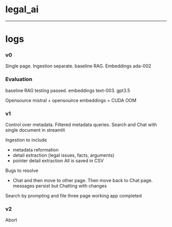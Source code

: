 # legal_ai
---
# logs

### v0

Single page. Ingestion separate. baseline RAG. Embeddings ada-002

### Evaluation

baseline RAG testing passed. embeddings text-003. gpt3.5

Opensource mistral + opensouirce embeddings = CUDA OOM

### v1

Control over metadata. Filtered metadata queries. Search and Chat with single document in streamlit

Ingestion to include
- metadata reformation
- detail extraction (legal issues, facts, arguments)
- pointer detail extraction
All is saved in CSV

Bugs to resolve
- Chat and then move to other page. Then move back to Chat page. messages persist but Chatting with changes

Search by prompting and file
three page working app completed

### v2
Abort
